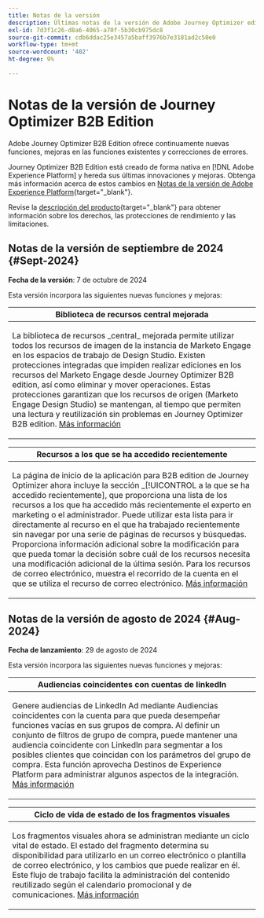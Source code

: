 ```yaml
---
title: Notas de la versión
description: Últimas notas de la versión de Adobe Journey Optimizer edición B2B
exl-id: 7d3f1c26-d8a6-4065-a70f-5b30cb975dc8
source-git-commit: cdb6ddac25e3457a5baff3976b7e3181ad2c50e0
workflow-type: tm+mt
source-wordcount: '402'
ht-degree: 9%

---
```


# Notas de la versión de Journey Optimizer B2B Edition

Adobe Journey Optimizer B2B Edition ofrece continuamente nuevas funciones, mejoras en las funciones existentes y correcciones de errores.

Journey Optimizer B2B Edition está creado de forma nativa en [!DNL Adobe Experience Platform] y hereda sus últimas innovaciones y mejoras. Obtenga más información acerca de estos cambios en [Notas de la versión de Adobe Experience Platform](https://experienceleague.adobe.com/es/docs/experience-platform/release-notes/latest){target="_blank"}.

Revise la [descripción del producto](https://helpx.adobe.com/legal/product-descriptions/adobe-journey-optimizer-b2b.html){target="_blank"} para obtener información sobre los derechos, las protecciones de rendimiento y las limitaciones.

## Notas de la versión de septiembre de 2024 {#Sept-2024}

**Fecha de la versión**: 7 de octubre de 2024

Esta versión incorpora las siguientes nuevas funciones y mejoras:

<table>
<thead>
<tr>
<th><strong>Biblioteca de recursos central mejorada</strong><br/></th>
</tr>
</thead>
<tbody>
<tr>
<td>
<p>La biblioteca de recursos _central_ mejorada permite utilizar todos los recursos de imagen de la instancia de Marketo Engage en los espacios de trabajo de Design Studio. Existen protecciones integradas que impiden realizar ediciones en los recursos del Marketo Engage desde Journey Optimizer B2B edition, así como eliminar y mover operaciones. Estas protecciones garantizan que los recursos de origen (Marketo Engage Design Studio) se mantengan, al tiempo que permiten una lectura y reutilización sin problemas en Journey Optimizer B2B edition. <a href="../content/marketo-engage-design-studio.md">Más información</a>
</td>
</tr>
</tbody>
</table>

<table>
<thead>
<tr>
<th><strong>Recursos a los que se ha accedido recientemente</strong><br/></th>
</tr>
</thead>
<tbody>
<tr>
<td>
<p>La página de inicio de la aplicación para B2B edition de Journey Optimizer ahora incluye la sección _[!UICONTROL a la que se ha accedido recientemente], que proporciona una lista de los recursos a los que ha accedido más recientemente el experto en marketing o el administrador. Puede utilizar esta lista para ir directamente al recurso en el que ha trabajado recientemente sin navegar por una serie de páginas de recursos y búsquedas. Proporciona información adicional sobre la modificación para que pueda tomar la decisión sobre cuál de los recursos necesita una modificación adicional de la última sesión. Para los recursos de correo electrónico, muestra el recorrido de la cuenta en el que se utiliza el recurso de correo electrónico. <a href="../home-page.md">Más información</a>
</td>
</tr>
</tbody>
</table>

## Notas de la versión de agosto de 2024 {#Aug-2024}

**Fecha de lanzamiento**: 29 de agosto de 2024

Esta versión incorpora las siguientes nuevas funciones y mejoras:

<table>
<thead>
<tr>
<th><strong>Audiencias coincidentes con cuentas de linkedIn</strong><br/></th>
</tr>
</thead>
<tbody>
<tr>
<td>
<p>Genere audiencias de LinkedIn Ad mediante Audiencias coincidentes con la cuenta para que pueda desempeñar funciones vacías en sus grupos de compra. Al definir un conjunto de filtros de grupo de compra, puede mantener una audiencia coincidente con LinkedIn para segmentar a los posibles clientes que coincidan con los parámetros del grupo de compra. Esta función aprovecha Destinos de Experience Platform para administrar algunos aspectos de la integración. <a href="../data/linkedin-account-matched-audiences.md">Más información</a>
</td>
</tr>
</tbody>
</table>

<table>
<thead>
<tr>
<th><strong>Ciclo de vida de estado de los fragmentos visuales</strong><br/></th>
</tr>
</thead>
<tbody>
<tr>
<td>
<p>Los fragmentos visuales ahora se administran mediante un ciclo vital de estado. El estado del fragmento determina su disponibilidad para utilizarlo en un correo electrónico o plantilla de correo electrónico, y los cambios que puede realizar en él. Este flujo de trabajo facilita la administración del contenido reutilizado según el calendario promocional y de comunicaciones. <a href="../content/fragments.md#fragment-status-and-lifecycle">Más información</a>
</td>
</tr>
</tbody>
</table>
